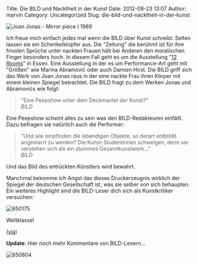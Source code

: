 Title: Die BILD und Nacktheit in der Kunst
Date: 2012-08-23 13:07
Author: marvin
Category: Uncategorized
Slug: die-bild-und-nacktheit-in-der-kunst

![Joan Jonas - Mirror piece I 1969]({static}/images/5822573912_917b811d43_o.jpg)

Ich freue mich einfach jedes mal wenn die BILD über Kunst schreibt.
Selten lassen sie ein Schenkelklopfer aus. Die "Zeitung" die berühmt ist
für ihre frivolen Sprüche unter nackten Frauen hält bei Anderen den
moralischen Finger besonders hoch. In diesem Fall geht es um die
Ausstellung "[12
Rooms](http://www.ruhrtriennale.de/de/programm/produktionen/12-rooms/)"
in Essen. Eine Ausstellung in der es um Performance-Art geht mit
"Größen" wie Marina Abramović oder auch Damien Hirst. Die BILD griff
sich das Werk von Joan Jonas raus in der eine nackte Frau ihren Körper
mit einem kleinen Spiegel betrachtet. Die BILD fragt zu dem Werken Jonas
und Abramovićs wie folgt:

> "Eine Peepshow unter dem Deckmantel der Kunst?"  
>  <cite>BILD</cite>

Eine Peepshow scheint alles zu sein was den BILD-Redakteuren einfällt.
Dazu befragen sie natürlich auch die Performer:

> "Und wie empfinden die lebendigen Objekte, so derart entblößt
> angestarrt zu werden? Die Kunst-Studentinnen schweigen, denn sie
> verstehen sich als ein stummes Gesamtkunstwerk..."  
>  <cite>BILD</cite>

Und das Bild des entrückten Künstlers wird bewahrt.

Manchmal bekomme ich Angst das dieses Druckerzeugnis wirklich der
Spiegel der deutschen Gesellschaft ist, was sie selber von sich
behaupten. Ein weiteres Highlight sind die BILD-Leser dich sich als
Kunstkritiker versuchen:

![650175]({static}/images/650175.jpg)

Weltklasse!

([via](http://www.bild.de/regional/ruhrgebiet/ausstellung/peep-show-im-museum-25781366.bild.html))

**Update**: Hier noch mehr Kommentare von BILD-Lesern...

![650804]({static}/images/650804.jpg)


